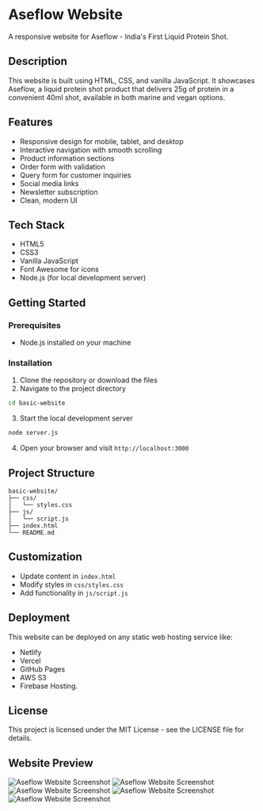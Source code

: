 # Aseflow Website

A responsive website for Aseflow - India's First Liquid Protein Shot.

## Description

This website is built using HTML, CSS, and vanilla JavaScript. It showcases Aseflow, a liquid protein shot product that delivers 25g of protein in a convenient 40ml shot, available in both marine and vegan options.

## Features

- Responsive design for mobile, tablet, and desktop
- Interactive navigation with smooth scrolling
- Product information sections
- Order form with validation
- Query form for customer inquiries
- Social media links
- Newsletter subscription
- Clean, modern UI

## Tech Stack

- HTML5
- CSS3
- Vanilla JavaScript
- Font Awesome for icons
- Node.js (for local development server)

## Getting Started

### Prerequisites

- Node.js installed on your machine

### Installation

1. Clone the repository or download the files
2. Navigate to the project directory

```bash
cd basic-website
```

3. Start the local development server

```bash
node server.js
```

4. Open your browser and visit `http://localhost:3000`

## Project Structure

```
basic-website/
├── css/
│   └── styles.css
├── js/
│   └── script.js
├── index.html
└── README.md
```

## Customization

- Update content in `index.html`
- Modify styles in `css/styles.css`
- Add functionality in `js/script.js`

## Deployment

This website can be deployed on any static web hosting service like:

- Netlify
- Vercel
- GitHub Pages
- AWS S3
- Firebase Hosting.

## License

This project is licensed under the MIT License - see the LICENSE file for details.


## Website Preview

![Aseflow Website Screenshot](.images/SS/1.png)
![Aseflow Website Screenshot](.images/SS/2.png)
![Aseflow Website Screenshot](.images/SS/3.png)
![Aseflow Website Screenshot](.images/SS/4.png)
![Aseflow Website Screenshot](.images/SS/5.png)
